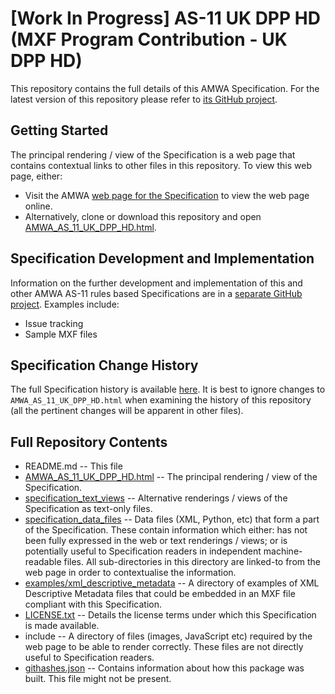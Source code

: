 # **[Work In Progress]** AS-11 UK DPP HD (MXF Program Contribution - UK DPP HD)

This repository contains the full details of this AMWA Specification. For the latest version of this repository please refer to [its GitHub project](https://github.com/AMWA-TV/AS-11_UK_DPP_HD/).

## Getting Started

The principal rendering / view of the Specification is a web page that contains contextual links to other files in this repository. To view this web page, either:
* Visit the AMWA [web page for the Specification](http://amwa.tv/projects/AS-11-UK-DPP.shtml) to view the web page online.
* Alternatively, clone or download this repository and open [AMWA_AS_11_UK_DPP_HD.html](AMWA_AS_11_UK_DPP_HD.html).

## Specification Development and Implementation

Information on the further development and implementation of this and other AMWA AS-11 rules based Specifications are in a [separate GitHub project](https://github.com/AMWA-TV/AS-11_Overview/). Examples include:
* Issue tracking
* Sample MXF files

## Specification Change History

The full Specification history is available [here](https://github.com/AMWA-TV/AS-11_UK_DPP_HD/commits). It is best to ignore changes to `AMWA_AS_11_UK_DPP_HD.html` when examining the history of this repository (all the pertinent changes will be apparent in other files).

## Full Repository Contents

* README.md -- This file
* [AMWA_AS_11_UK_DPP_HD.html](AMWA_AS_11_UK_DPP_HD.html) -- The principal rendering / view of the Specification.
* [specification_text_views](specification_text_views) -- Alternative renderings / views of the Specification as text-only files.
* [specification_data_files](specification_data_files) -- Data files (XML, Python, etc) that form a part of the Specification. These contain information which either: has not been fully expressed in the web or text renderings / views; or is potentially useful to Specification readers in independent machine-readable files. All sub-directories in this directory are linked-to from the web page in order to contextualise the information.
* [examples/xml_descriptive_metadata](examples/xml_descriptive_metadata) -- A directory of examples of XML Descriptive Metadata files that could be embedded in an MXF file compliant with this Specification.
* [LICENSE.txt](LICENSE.txt) -- Details the license terms under which this Specification is made available.
* include -- A directory of files (images, JavaScript etc) required by the web page to be able to render correctly. These files are not directly useful to Specification readers.
* [githashes.json](githashes.json) -- Contains information about how this package was built. This file might not be present.
